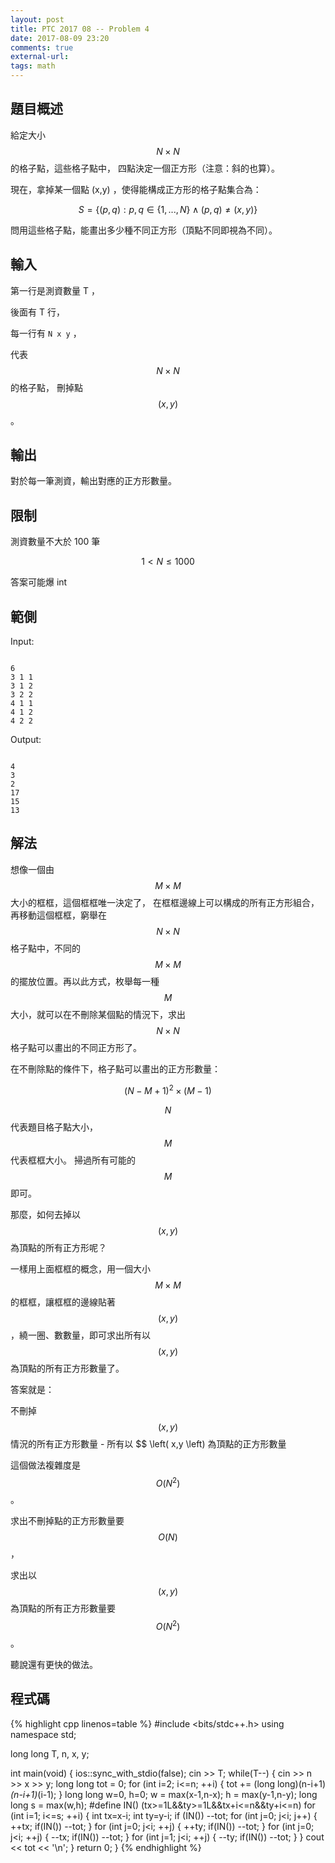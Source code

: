 ```yaml
---
layout: post
title: PTC 2017 08 -- Problem 4
date: 2017-08-09 23:20
comments: true
external-url:
tags: math
---
```


## 題目概述

給定大小 $$N \times N $$ 的格子點，這些格子點中，
四點決定一個正方形（注意：斜的也算）。

現在，拿掉某一個點 (x,y) ，使得能構成正方形的格子點集合為：

$$ S = \big\{ \left( p,q \right) : p,q \in \big\{1,...,N\big\} \wedge \left( p,q \right) \neq \left( x,y \right) \big\} $$

問用這些格子點，能畫出多少種不同正方形（頂點不同即視為不同）。

## 輸入

第一行是測資數量 T ，

後面有 T 行，

每一行有 `N x y` ，

代表 $$ N \times N $$ 的格子點，
刪掉點 $$ \left( x,y \right) $$  。

## 輸出

對於每一筆測資，輸出對應的正方形數量。

## 限制

測資數量不大於 100 筆

$$ 1 < N \leq 1000 $$

答案可能爆 int

## 範側

Input: 

```

6
3 1 1
3 1 2
3 2 2
4 1 1
4 1 2
4 2 2
```

Output:

```

4
3
2
17
15
13
```

## 解法

想像一個由 $$ M \times M $$ 大小的框框，這個框框唯一決定了，
在框框邊線上可以構成的所有正方形組合，再移動這個框框，窮舉在 $$ N \times N $$ 格子點中，不同的 $$ M \times M $$ 的擺放位置。再以此方式，枚舉每一種 $$M$$ 大小，就可以在不刪除某個點的情況下，求出 $$ N \times N $$ 格子點可以畫出的不同正方形了。

在不刪除點的條件下，格子點可以畫出的正方形數量：

$$ \left( N-M+1 \right) ^{2} \times \left( M-1 \right) $$

$$N$$ 代表題目格子點大小， $$M$$ 代表框框大小。
掃過所有可能的 $$M$$ 即可。

那麼，如何去掉以 $$ \left( x,y \right) $$ 為頂點的所有正方形呢？

一樣用上面框框的概念，用一個大小 $$ M \times M $$ 的框框，讓框框的邊線貼著 $$ \left( x,y \right) $$ ，繞一圈、數數量，即可求出所有以 $$ \left( x,y \right) $$ 為頂點的所有正方形數量了。

答案就是：

不刪掉 $$ \left( x,y \right) $$ 情況的所有正方形數量 - 所有以 $$ \left( x,y \left) 為頂點的正方形數量

這個做法複雜度是 $$ O \left( N^{2} \right) $$ 。

求出不刪掉點的正方形數量要 $$ O(N) $$ ，

求出以 $$ \left( x,y \right) $$ 為頂點的所有正方形數量要 $$ O( N^{2} ) $$ 。

聽說還有更快的做法。

## 程式碼

{% highlight cpp linenos=table %}
#include <bits/stdc++.h>
using namespace std;

long long T, n, x, y;

int main(void) {
    ios::sync_with_stdio(false);
    cin >> T;
    while(T--) {
        cin >> n >> x >> y;
        long long tot = 0;
        for (int i=2; i<=n; ++i) {
            tot += (long long)(n-i+1)*(n-i+1)*(i-1);
        }
        long long w=0, h=0;
        w = max(x-1,n-x);
        h = max(y-1,n-y);
        long long s = max(w,h);
#define IN() (tx>=1L&&ty>=1L&&tx+i<=n&&ty+i<=n)
        for (int i=1; i<=s; ++i) {
            int tx=x-i;
            int ty=y-i;
            if (IN()) --tot;
            for (int j=0; j<i; j++) {
                ++tx; if(IN()) --tot;
            }
            for (int j=0; j<i; ++j) {
                ++ty; if(IN()) --tot;
            }
            for (int j=0; j<i; ++j) {
                --tx; if(IN()) --tot;
            }
            for (int j=1; j<i; ++j) {
                --ty; if(IN()) --tot;
            }
        }
        cout << tot << '\n';
    }
    return 0;
}
{% endhighlight %}
